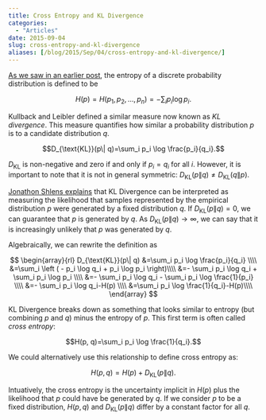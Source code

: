 ```yaml
---
title: Cross Entropy and KL Divergence
categories:
  - "Articles"
date: 2015-09-04
slug: cross-entropy-and-kl-divergence
aliases: [/blog/2015/Sep/04/cross-entropy-and-kl-divergence/]
---
```



[As we saw in an earlier post](http://stiglerdiet.com/blog/2015/Sep/04/entropy-of-a-discrete-probability-distribution/), the entropy of a discrete probability distribution is defined to be

$$H(p)=H(p_1,p_2,\ldots,p_n)=-\sum_{i}p_i \log p_i.$$

Kullback and Leibler defined a similar measure now known as _KL divergence_. This measure quantifies how similar a probability distribution $p$ is to a candidate distribution $q$.

$$D_{\text{KL}}(p\| q)=\sum_i p_i \log \frac{p_i}{q_i}.$$

$D_\text{KL}$ is non-negative and zero if and only if $p_i=q_i$ for all $i$. However, it is important to note that it is not in general symmetric: $D_{\text{KL}}(p\| q) \neq D_{\text{KL}}(q\| p)$.

[Jonathon Shlens explains](http://arxiv.org/pdf/1404.2000v1.pdf) that KL Divergence can be interpreted as measuring the likelihood that samples represented by the empirical distribution $p$ were generated by a fixed distribution $q$. If $D_{\text{KL}}(p\| q)=0$, we can guarantee that $p$ is generated by $q$. As $D_{\text{KL}}(p\| q)\rightarrow\infty$, we can say that it is increasingly unlikely that $p$ was generated by $q$.

Algebraically, we can rewrite the definition as

$$
\begin{array}{rl}
D_{\text{KL}}(p\| q)
    &=\sum_i p_i \log \frac{p_i}{q_i} \\\\
    &=\sum_i \left ( - p_i \log q_i +  p_i \log p_i \right)\\\\
    &=- \sum_i p_i \log q_i + \sum_i  p_i \log p_i \\\\
    &=- \sum_i p_i \log q_i - \sum_i  p_i \log \frac{1}{p_i} \\\\
    &=- \sum_i p_i \log q_i-H(p) \\\\
    &=\sum_i p_i \log \frac{1}{q_i}-H(p)\\\\
\end{array}
$$

KL Divergence breaks down as something that looks similar to entropy (but combining $p$ and $q$) minus the entropy of $p$. This first term is often called _cross entropy_:

$$H(p, q)=\sum_i p_i \log \frac{1}{q_i}.$$

We could alternatively use this relationship to define cross entropy as:

$$H(p, q)=H(p) + D_\text{KL}(p\| q).$$

Intuatively, the cross entropy is the uncertainty implicit in $H(p)$ plus the likelihood that $p$ could have be generated by $q$. If we consider $p$ to be a fixed distribution, $H(p, q)$ and $D_\text{KL}(p \| q)$ differ by a constant factor for all $q$.

